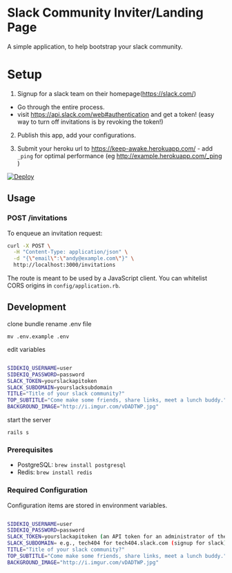 # Slack Community Inviter/Landing Page

A simple application, to help bootstrap your slack community.

# Setup

1. Signup for a slack team on their homepage(https://slack.com/)
  - Go through the entire process.
  - visit https://api.slack.com/web#authentication and get a token! (easy way to turn off invitations is by revoking the token!)
2. Publish this app, add your configurations.

3. Submit your heroku url to https://keep-awake.herokuapp.com/ - add `_ping` for optimal performance (eg http://example.herokuapp.com/_ping )

[![Deploy](https://www.herokucdn.com/deploy/button.png)](https://heroku.com/deploy)
## Usage

### POST /invitations

To enqueue an invitation request:

```bash
curl -X POST \
  -H "Content-Type: application/json" \
  -d "{\"email\":\"andy@example.com\"}" \
  http://localhost:3000/invitations
```

The route is meant to be used by a JavaScript client. You can whitelist CORS origins in `config/application.rb`.

## Development

clone
bundle
rename .env file

`mv .env.example .env`

edit variables

```bash

SIDEKIQ_USERNAME=user
SIDEKIQ_PASSWORD=password
SLACK_TOKEN=yourslackapitoken
SLACK_SUBDOMAIN=yourslacksubdomain
TITLE="Title of your slack community?"
TOP_SUBTITLE="Come make some friends, share links, meet a lunch buddy."
BACKGROUND_IMAGE="http://i.imgur.com/vDADTWP.jpg"

```

start the server

`rails s`


### Prerequisites

* PostgreSQL: `brew install postgresql`
* Redis: `brew install redis`

### Required Configuration

Configuration items are stored in environment variables.

```bash

SIDEKIQ_USERNAME=user
SIDEKIQ_PASSWORD=password
SLACK_TOKEN=yourslackapitoken (an API token for an administrator of the organization from: https://api.slack.com/web)
SLACK_SUBDOMAIN= e.g., tech404 for tech404.slack.com (signup for slack)
TITLE="Title of your slack community?"
TOP_SUBTITLE="Come make some friends, share links, meet a lunch buddy."
BACKGROUND_IMAGE="http://i.imgur.com/vDADTWP.jpg"

```
